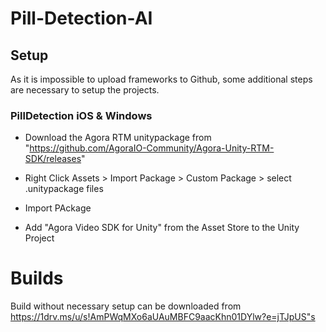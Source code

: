 # Pill-Detection-AI

## Setup
As it is impossible to upload frameworks to Github, some additional steps are necessary to setup the projects.

### PillDetection iOS & Windows
- Download the Agora RTM unitypackage from "https://github.com/AgoraIO-Community/Agora-Unity-RTM-SDK/releases"
- Right Click Assets > Import Package > Custom Package > select .unitypackage files
- Import PAckage

- Add "Agora Video SDK for Unity" from the Asset Store to the Unity Project

# Builds
Build without necessary setup can be downloaded from
https://1drv.ms/u/s!AmPWqMXo6aUAuMBFC9aacKhn01DYlw?e=jTJpUS"s
